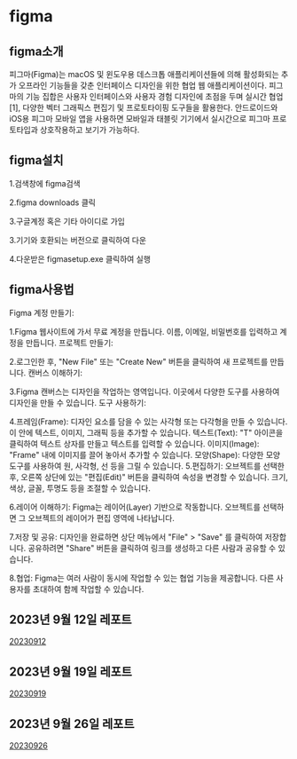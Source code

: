# figma


##  figma소개
피그마(Figma)는 macOS 및 윈도우용 데스크톱 애플리케이션들에 의해 활성화되는 추가 오프라인 기능들을 갖춘 인터페이스 디자인을 위한 협업 웹 애플리케이션이다. 
피그마의 기능 집합은 사용자 인터페이스와 사용자 경험 디자인에 초점을 두며 실시간 협업[1], 다양한 벡터 그래픽스 편집기 및 프로토타이핑 도구들을 활용한다. 
안드로이드와 iOS용 피그마 모바일 앱을 사용하면 모바일과 태블릿 기기에서 실시간으로 피그마 프로토타입과 상호작용하고 보기가 가능하다.



##  figma설치
1.검색창에 figma검색

2.figma downloads 클릭

3.구글계정 혹은 기타 아이디로 가입

3.기기와 호환되는 버전으로 클릭하여 다운

4.다운받은 figmasetup.exe 클릭하여 실행



##  figma사용법
Figma 계정 만들기:

1.Figma 웹사이트에 가서 무료 계정을 만듭니다.
  이름, 이메일, 비밀번호를 입력하고 계정을 만듭니다.
  프로젝트 만들기:

2.로그인한 후, "New File" 또는 "Create New" 버튼을 클릭하여 새 프로젝트를 만듭니다.
  캔버스 이해하기:

3.Figma 캔버스는 디자인을 작업하는 영역입니다. 이곳에서 다양한 도구를 사용하여 디자인을 만들 수 있습니다.
  도구 사용하기:

4.프레임(Frame): 디자인 요소를 담을 수 있는 사각형 또는 다각형을 만들 수 있습니다. 이 안에 텍스트, 이미지, 그래픽 등을 추가할 수 있습니다.
  텍스트(Text): "T" 아이콘을 클릭하여 텍스트 상자를 만들고 텍스트를 입력할 수 있습니다.
  이미지(Image): "Frame" 내에 이미지를 끌어 놓아서 추가할 수 있습니다.
  모양(Shape): 다양한 모양 도구를 사용하여 원, 사각형, 선 등을 그릴 수 있습니다.
5.편집하기:
  오브젝트를 선택한 후, 오른쪽 상단에 있는 "편집(Edit)" 버튼을 클릭하여 속성을 변경할 수 있습니다. 크기, 색상, 글꼴, 투명도 등을 조절할 수 있습니다.
  
6.레이어 이해하기:
  Figma는 레이어(Layer) 기반으로 작동합니다. 오브젝트를 선택하면 그 오브젝트의 레이어가 편집 영역에 나타납니다.

7.저장 및 공유:
  디자인을 완료하면 상단 메뉴에서 "File" > "Save" 를 클릭하여 저장합니다.
  공유하려면 "Share" 버튼을 클릭하여 링크를 생성하고 다른 사람과 공유할 수 있습니다.

8.협업:
  Figma는 여러 사람이 동시에 작업할 수 있는 협업 기능을 제공합니다. 다른 사용자를 초대하여 함께 작업할 수 있습니다.

##  2023년 9월 12일 레포트
[20230912](https://yuls0202.github.io/figma/0912/1st_rep/index.html)

##  2023년 9월 19일 레포트
[20230919](https://yuls0202.github.io/record/sourcecode/index.html)

##  2023년 9월 26일 레포트
[20230926](https://yuls0202.github.io/portfolio/ch04_mportpolio/mintro.html)





